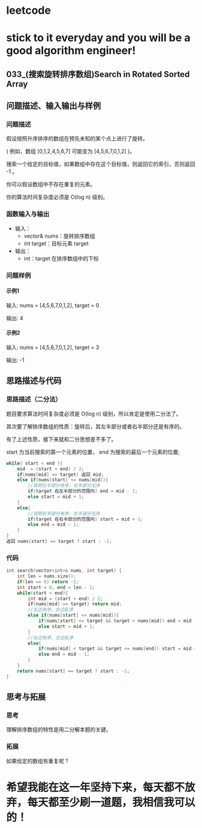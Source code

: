 # leetcode
# stick to it everyday and you will be a good algorithm engineer!
## 033_(搜索旋转排序数组)Search in Rotated Sorted Array
## 问题描述、输入输出与样例

### 问题描述

假设按照升序排序的数组在预先未知的某个点上进行了旋转。

( 例如，数组 [0,1,2,4,5,6,7] 可能变为 [4,5,6,7,0,1,2] )。

搜索一个给定的目标值，如果数组中存在这个目标值，则返回它的索引，否则返回 -1 。

你可以假设数组中不存在重复的元素。

你的算法时间复杂度必须是 O(log n) 级别。

### 函数输入与输出

* 输入：
	* vector<int>& nums：旋转排序数组 
	* int target：目标元素 target
* 输出：
	* int：target 在排序数组中的下标
	
### 问题样例

#### 示例1

输入: nums = [4,5,6,7,0,1,2], target = 0

输出: 4

#### 示例2

输入: nums = [4,5,6,7,0,1,2], target = 3

输出: -1
	
## 思路描述与代码	
### 思路描述（二分法）
题目要求算法时间复杂度必须是 O(log n) 级别，所以肯定是使用二分法了。

其次要了解排序数组的性质：旋转后，其左半部分或者右半部分还是有序的。

有了上述性质，接下来就和二分思想差不多了。

start 为当前搜索的第一个元素的位置， end 为搜索的最后一个元素的位置;
```cpp
while( start < end ){
	mid  = (start + end) / 2;
	if(nums[mid] == target) 返回 mid;
	else if(nums[start] <= nums[mid]){
		//说明左半部分有序、右半部分无序
		if(target 在左半部分的范围内) end = mid - 1;
		else start = mid + 1;
	}
	else{
		//说明右半部分有序、左半部分无序
		if(target 在右半部分的范围内) start = mid + 1;
		else end = mid - 1;
	}
}
返回 nums[start] == target ? start : -1;
```
### 代码
```cpp
int search(vector<int>& nums, int target) {
	int len = nums.size();
	if(len == 0) return -1;
	int start = 0, end = len - 1;
	while(start < end){
		int mid = (start + end) / 2;
		if(nums[mid] == target) return mid;
		//左边有序、右边乱序
		else if(nums[start] <= nums[mid]){
			if(nums[start] <= target && target < nums[mid]) end = mid - 1;
			else start = mid + 1;
		}
		//右边有序、左边乱序
		else{
			if(nums[mid] < target && target <= nums[end]) start = mid + 1;
			else end = mid - 1;
		}
	}
	return nums[start] == target ? start : -1;
}
```
## 思考与拓展
### 思考
理解排序数组的特性是用二分解本题的关键。
### 拓展
如果给定的数组有重复呢？


	  
# 希望我能在这一年坚持下来，每天都不放弃，每天都至少刷一道题，我相信我可以的！
